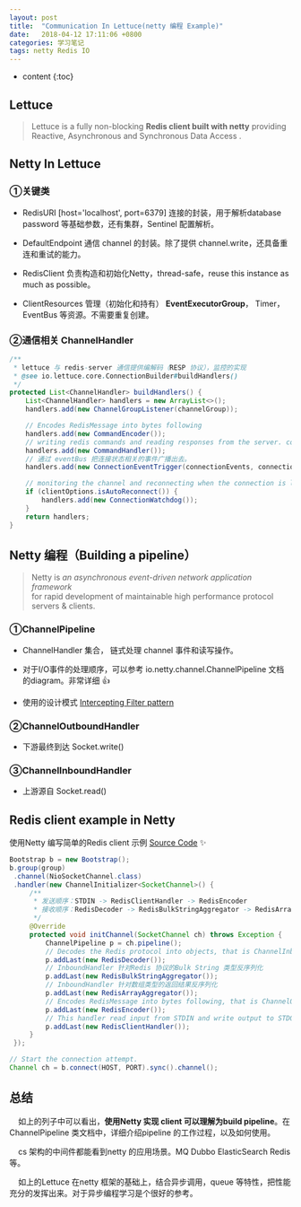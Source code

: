 ```yaml
---
layout: post
title:  "Communication In Lettuce(netty 编程 Example)"
date:   2018-04-12 17:11:06 +0800
categories: 学习笔记
tags: netty Redis IO
---
```

* content
{:toc}


## Lettuce

> Lettuce is a fully non-blocking **Redis client built with netty** providing Reactive, Asynchronous and Synchronous Data Access .

## Netty In Lettuce

### ①关键类

- RedisURI [host='localhost', port=6379] 连接的封装，用于解析database password 等基础参数，还有集群，Sentinel 配置解析。

- DefaultEndpoint 通信 channel 的封装。除了提供 channel.write，还具备重连和重试的能力。

- RedisClient 负责构造和初始化Netty，thread-safe，reuse this instance as much as possible。

- ClientResources 管理（初始化和持有） **EventExecutorGroup**， Timer， EventBus 等资源。不需要重复创建。

### ②通信相关 ChannelHandler

```java
/**
 * lettuce 与 redis-server 通信提供编解码（RESP 协议），监控的实现
 * @see io.lettuce.core.ConnectionBuilder#buildHandlers()
 */
protected List<ChannelHandler> buildHandlers() {
	List<ChannelHandler> handlers = new ArrayList<>();
	handlers.add(new ChannelGroupListener(channelGroup));

	// Encodes RedisMessage into bytes following
	handlers.add(new CommandEncoder());
	// writing redis commands and reading responses from the server. core!!! 
	handlers.add(new CommandHandler());
	// 通过 eventBus 把连接状态相关的事件广播出去。
	handlers.add(new ConnectionEventTrigger(connectionEvents, connection, clientResources.eventBus()));

	// monitoring the channel and reconnecting when the connection is lost.
	if (clientOptions.isAutoReconnect()) {
		handlers.add(new ConnectionWatchdog());
	}
	return handlers;
}
```



## Netty 编程（Building a pipeline）

> Netty is *an asynchronous event-driven network application framework*  
> for rapid development of maintainable high performance protocol servers & clients.

### ①ChannelPipeline

- ChannelHandler 集合， 链式处理 channel 事件和读写操作。

- 对于I/O事件的处理顺序，可以参考 io.netty.channel.ChannelPipeline 文档的diagram。非常详细 👍

- 使用的设计模式 [Intercepting Filter pattern](http://www.oracle.com/technetwork/java/interceptingfilter-142169.html)

### ②ChannelOutboundHandler

- 下游最终到达 Socket.write()

### ③ChannelInboundHandler

- 上游源自 Socket.read()

## Redis client example in Netty

使用Netty 编写简单的Redis client 示例 [Source Code](https://github.com/netty/netty/tree/4.1/example/src/main/java/io/netty/example) ✨

```java
Bootstrap b = new Bootstrap();
b.group(group)
 .channel(NioSocketChannel.class)
 .handler(new ChannelInitializer<SocketChannel>() {
     /**
      * 发送顺序：STDIN -> RedisClientHandler -> RedisEncoder
      * 接收顺序：RedisDecoder -> RedisBulkStringAggregator -> RedisArrayAggregator -> RedisClientHandler -> STDOUT
      */
	 @Override
	 protected void initChannel(SocketChannel ch) throws Exception {
		 ChannelPipeline p = ch.pipeline();
		 // Decodes the Redis protocol into objects, that is ChannelInboundHandlerAdapter
		 p.addLast(new RedisDecoder());
		 // InboundHandler 针对Redis 协议的Bulk String 类型反序列化
		 p.addLast(new RedisBulkStringAggregator());
		 // InboundHandler 针对数组类型的返回结果反序列化
		 p.addLast(new RedisArrayAggregator());
		 // Encodes RedisMessage into bytes following, that is ChannelOutboundHandlerAdapter
		 p.addLast(new RedisEncoder());
		 // This handler read input from STDIN and write output to STDOUT, that is ChannelDuplexHandler
		 p.addLast(new RedisClientHandler());
	 }
 });

// Start the connection attempt.
Channel ch = b.connect(HOST, PORT).sync().channel();
```

## 总结

    如上的列子中可以看出，**使用Netty 实现 client 可以理解为build pipeline**。在ChannelPipeline 类文档中，详细介绍pipeline 的工作过程，以及如何使用。

    cs 架构的中间件都能看到netty 的应用场景。MQ Dubbo ElasticSearch Redis等。

    如上的Lettuce 在netty 框架的基础上，结合异步调用，queue 等特性，把性能充分的发挥出来。对于异步编程学习是个很好的参考。


